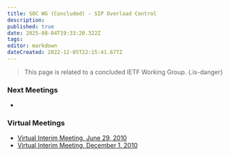 ```yaml
---
title: SOC WG (Concluded) - SIP Overload Control
description: 
published: true
date: 2025-08-04T19:33:20.322Z
tags: 
editor: markdown
dateCreated: 2022-12-05T22:15:41.677Z
---
```


> This page is related to a concluded IETF Working Group.
{.is-danger}
### Next Meetings

-


### Virtual Meetings

 * [Virtual Interim Meeting, June 29, 2010](Interim20102906)
 * [Virtual Interim Meeting, December 1, 2010](Interim20101201)
